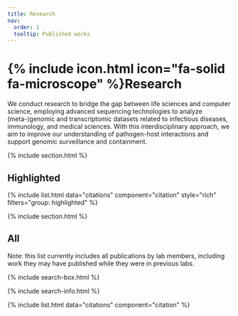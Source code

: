 ```yaml
---
title: Research
nav:
  order: 1
  tooltip: Published works
---
```


# {% include icon.html icon="fa-solid fa-microscope" %}Research

We conduct research to bridge the gap between life sciences and computer science, employing advanced sequencing technologies to analyze (meta-)genomic and transcriptomic datasets related to infectious diseases, immunology, and medical sciences. With this interdisciplinary approach, we aim to improve our understanding of pathogen-host interactions and support genomic surveillance and containment.

{% include section.html %}

## Highlighted

{% include list.html data="citations" component="citation" style="rich" filters="group: highlighted" %}

{% include section.html %}

## All

Note: this list currently includes all publications by lab members, including work they may have published while they were in previous labs.

{% include search-box.html %}

{% include search-info.html %}

{% include list.html data="citations" component="citation" %}
